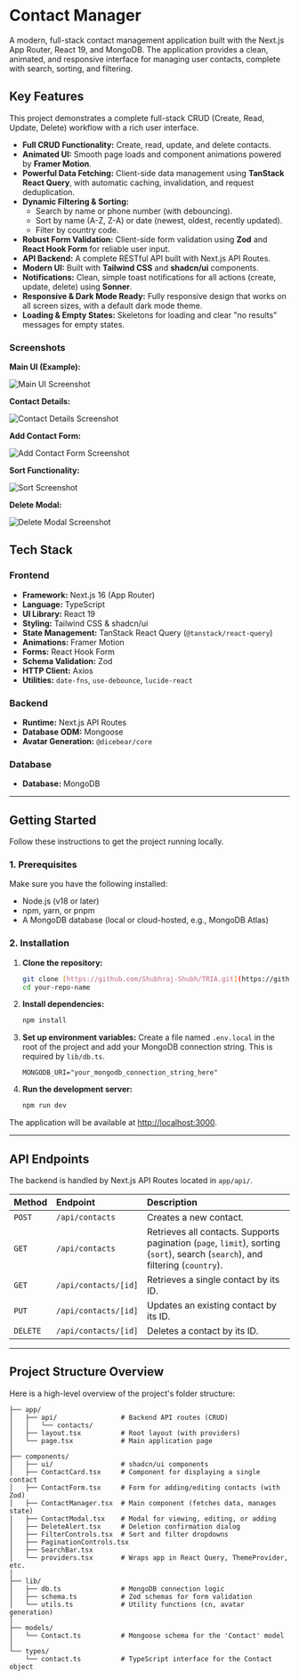 # Contact Manager

A modern, full-stack contact management application built with the Next.js App Router, React 19, and MongoDB. The application provides a clean, animated, and responsive interface for managing user contacts, complete with search, sorting, and filtering.


## Key Features

This project demonstrates a complete full-stack CRUD (Create, Read, Update, Delete) workflow with a rich user interface.

* **Full CRUD Functionality:** Create, read, update, and delete contacts.
* **Animated UI:** Smooth page loads and component animations powered by **Framer Motion**.
* **Powerful Data Fetching:** Client-side data management using **TanStack React Query**, with automatic caching, invalidation, and request deduplication.
* **Dynamic Filtering & Sorting:**
    * Search by name or phone number (with debouncing).
    * Sort by name (A-Z, Z-A) or date (newest, oldest, recently updated).
    * Filter by country code.
* **Robust Form Validation:** Client-side form validation using **Zod** and **React Hook Form** for reliable user input.
* **API Backend:** A complete RESTful API built with Next.js API Routes.
* **Modern UI:** Built with **Tailwind CSS** and **shadcn/ui** components.
* **Notifications:** Clean, simple toast notifications for all actions (create, update, delete) using **Sonner**.
* **Responsive & Dark Mode Ready:** Fully responsive design that works on all screen sizes, with a default dark mode theme.
* **Loading & Empty States:** Skeletons for loading and clear "no results" messages for empty states.

### Screenshots

**Main UI (Example):**

![Main UI Screenshot](./public/Dashboard.jpg)

**Contact Details:**

![Contact Details Screenshot](./public/Contact%20Details.jpg)

**Add Contact Form:**

![Add Contact Form Screenshot](./public/Add%20Contact%20Form.jpg)

**Sort Functionality:**

![Sort Screenshot](./public/Sort.jpg)

**Delete Modal:**

![Delete Modal Screenshot](./public/Delete%20Modal.jpg)




## Tech Stack

### Frontend
* **Framework:** Next.js 16 (App Router)
* **Language:** TypeScript
* **UI Library:** React 19
* **Styling:** Tailwind CSS & shadcn/ui
* **State Management:** TanStack React Query (`@tanstack/react-query`)
* **Animations:** Framer Motion
* **Forms:** React Hook Form
* **Schema Validation:** Zod
* **HTTP Client:** Axios
* **Utilities:** `date-fns`, `use-debounce`, `lucide-react`

### Backend
* **Runtime:** Next.js API Routes
* **Database ODM:** Mongoose
* **Avatar Generation:** `@dicebear/core`

### Database
* **Database:** MongoDB

---

## Getting Started

Follow these instructions to get the project running locally.

### 1. Prerequisites

Make sure you have the following installed:
* Node.js (v18 or later)
* npm, yarn, or pnpm
* A MongoDB database (local or cloud-hosted, e.g., MongoDB Atlas)

### 2. Installation

1.  **Clone the repository:**
    ```bash
    git clone [https://github.com/Shubhraj-Shubh/TRIA.git](https://github.com/Shubhraj-Shubh/TRIA.git)
    cd your-repo-name
    ```

2.  **Install dependencies:**
    ```bash
    npm install
    ```

3.  **Set up environment variables:**
    Create a file named `.env.local` in the root of the project and add your MongoDB connection string. This is required by `lib/db.ts`.

    ```
    MONGODB_URI="your_mongodb_connection_string_here"
    ```

4.  **Run the development server:**
    ```bash
    npm run dev
    ```

The application will be available at [http://localhost:3000](http://localhost:3000).

---

## API Endpoints

The backend is handled by Next.js API Routes located in `app/api/`.

| Method | Endpoint | Description |
| :--- | :--- | :--- |
| `POST` | `/api/contacts` | Creates a new contact. |
| `GET` | `/api/contacts` | Retrieves all contacts. Supports pagination (`page`, `limit`), sorting (`sort`), search (`search`), and filtering (`country`). |
| `GET` | `/api/contacts/[id]` | Retrieves a single contact by its ID. |
| `PUT` | `/api/contacts/[id]` | Updates an existing contact by its ID. |
| `DELETE` | `/api/contacts/[id]` | Deletes a contact by its ID. |

---

## Project Structure Overview

Here is a high-level overview of the project's folder structure:

```
├── app/
│   ├── api/                # Backend API routes (CRUD)
│   │   └── contacts/
│   ├── layout.tsx          # Root layout (with providers)
│   └── page.tsx            # Main application page
│
├── components/
│   ├── ui/                 # shadcn/ui components
│   ├── ContactCard.tsx     # Component for displaying a single contact
│   ├── ContactForm.tsx     # Form for adding/editing contacts (with Zod)
│   ├── ContactManager.tsx  # Main component (fetches data, manages state)
│   ├── ContactModal.tsx    # Modal for viewing, editing, or adding
│   ├── DeleteAlert.tsx     # Deletion confirmation dialog
│   ├── FilterControls.tsx  # Sort and filter dropdowns
│   ├── PaginationControls.tsx
│   ├── SearchBar.tsx
│   └── providers.tsx       # Wraps app in React Query, ThemeProvider, etc.
│
├── lib/
│   ├── db.ts               # MongoDB connection logic
│   ├── schema.ts           # Zod schemas for form validation
│   └── utils.ts            # Utility functions (cn, avatar generation)
│
├── models/
│   └── Contact.ts          # Mongoose schema for the 'Contact' model
│
└── types/
    └── contact.ts          # TypeScript interface for the Contact object
```
